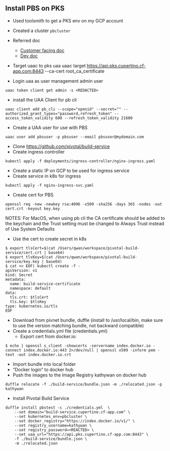 ## Install PBS on PKS 

- Used toolsmith to get a PKS env on my GCP account
- Created a cluster `pbcluster`

- Referred doc
    * [Customer facing doc](https://github.com/pivotal-cf/docs-build-service/blob/master/installing.md)
    * [Dev doc](https://github.com/pivotal/build-service/blob/master/installation_procedure.md)

- Target uaac to pks uaa
uaac target https://api.pks.cupertino.cf-app.com:8443 --ca-cert root_ca_certificate
- Login uaa as user management admin user
```
uaac token client get admin -s <REDACTED>
```
- install the UAA Client for pb cli
```
uaac client add pb_cli --scope="openid" --secret="" --authorized_grant_types="password,refresh_token" --access_token_validity 600 --refresh_token_validity 21600
```
- Create a UAA user for use with PBS
```
uaac user add pbsuser -p pbsuser --email pbsuser@mydomain.com
```
- Clone https://github.com/pivotal/build-service
- Create ingress controller 
```
kubectl apply -f deployments/ingress-controller/nginx-ingress.yaml
```
- Create a static IP on GCP to be used for ingress service
- Create service in k8s for ingress 
```
kubectl apply -f nginx-ingress-svc.yaml
```

- Create cert for PBS
```
openssl req -new -newkey rsa:4096 -x509 -sha256 -days 365 -nodes -out cert.crt -keyout key.key
```
NOTES: For MacOS, when using pb cli the CA certificate should be added to the keychain and the Trust setting must be changed to Always Trust instead of Use System Defaults

- Use the cert to create secret in k8s
```
$ export tlsCert=$(cat /Users/qwan/workspace/pivotal-build-service/cert.crt | base64)
$ export tlsKey=$(cat /Users/qwan/workspace/pivotal-build-service/key.key | base64)
$ cat << EOF| kubectl create -f -
apiVersion: v1
kind: Secret
metadata:
  name: build-service-certificate
  namespace: default
data:
  tls.crt: $tlsCert
  tls.key: $tlsKey
type: kubernetes.io/tls
EOF
```

- Download from pivnet bundle, duffle (install to /usr/local/bin, make sure to use the version matching bundle, not backward compatible)
- Create a credentials.yml file (credentials.yml)
    * Export cert from docker.io:
```
$ echo | openssl s_client -showcerts -servername index.docker.io -connect index.docker.io:443 2>/dev/null | openssl x509 -inform pem -text -out index.docker.io.crt
```
- Import bundle into local folder
- “Docker login” to docker hub
- Push the images to the Image Registry kathywan on docker hub
```
duffle relocate -f ./build-service/bundle.json -m ./relocated.json -p kathywan
```
- Install Pivotal Build Service

```
duffle install pbstest -c ./credentials.yml  \
    --set domain="build-service.cupertino.cf-app.com" \
    --set kubernetes_env=pbcluster \
    --set docker_registry="https://index.docker.io/v1/" \
    --set registry_username=kathywan \
    --set registry_password=<REACTED> \
    --set uaa_url="https://api.pks.cupertino.cf-app.com:8443" \
    -f ./build-service/bundle.json \
    -m ./relocated.json
```
